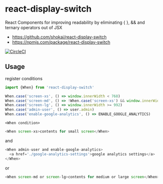 # react-display-switch
React Components for improving readability by eliminating { }, && and ternary operators out of JSX

- https://github.com/shokai/react-display-switch
- https://npmjs.com/package/react-display-switch

[![CircleCI](https://circleci.com/gh/shokai/react-display-switch.svg?style=svg)](https://circleci.com/gh/shokai/react-display-switch)


## Usage

register conditions

```js
import {When} from 'react-display-switch'

When.case('screen-xs', () => window.innerWidth < 768)
When.case('screen-md', () => !When.case('screen-xs') && window.innerWidth < 992)
When.case('screen-lg', () => window.innerWidth >= 992)
When.case('admin-user', () => user.admin)
When.case('enable-google-analytics', () => ENABLE_GOOGLE_ANALYTICS)
```

`<When condition>`

```js
<When screen-xs>contents for small screen</When>
```

and

```js
<When admin-user and enable-google-analytics>
  <a href='./google-analytics-settings'>google analytics settings</a>
</When>
```

or

```js
<When screen-md or screen-lg>contents for medium or large screen</When>
```